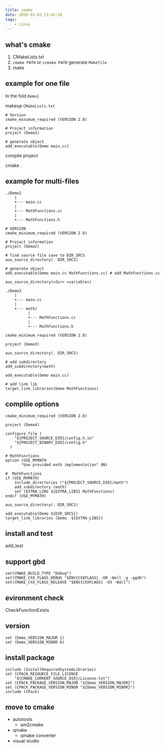 ```yaml
---
title: cmake
date: 2018-01-03 13:42:39
tags:
    - Linux
---
```


## what's cmake

1. CMakeLists.txt
2. `cmake PATH` or `ccmake PATH` generate `Makefile`
3. make

## example for one file

In the fold `Demo1`

makeup `CMakeLists.txt`

```
# Version
cmake_minimum_required (VERSION 2.8)

# Project information
project (Demo1)

# generate object
add_executable(Demo main.cc)
```

complie project

cmake .


## example for multi-files

```
./Demo2
    |
    +--- main.cc
    |
    +--- MathFunctions.cc
    |
    +--- MathFunctions.h
```

```
# VERSION
cmake_minimum_required (VERSION 2.8)

# Project information
project (Demo2)

# find source file save to DIR_SRCS
aux_source_directory(. DIR_SRCS)

# generate object
add_executable(Demo main.cc MathFunctions.cc) # add MathFunctions.cc
```

```
aux_source_directory(<dir> <variable>)
```


```
./Demo3
    |
    +--- main.cc
    |
    +--- math/
          |
          +--- MathFunctions.cc
          |
          +--- MathFunctions.h
```


```
cmake_minimum_required (VERSION 2.8)

project (Demo3)

aux_source_directory(. DIR_SRCS)

# add subdirectory
add_subdirectory(math)

add_executable(Demo main.cc)

# add link lib
target_link_libraries(Demo MathFunctions)
```

## complile options

```
cmake_minimum_required (VERSION 2.8)

project (Demo4)

configure_file (
	"${PROJECT_SOURCE_DIR}/config.h.in"
	"${PROJECT_BINARY_DIR}/config.h"
  )

# MathFunctions
option (USE_MYMATH
       "Use provided math implementation" ON)

#  MathFunctions
if (USE_MYMATH)
	include_directories ("${PROJECT_SOURCE_DIR}/math")
	add_subdirectory (math)
	set (EXTRA_LIBS ${EXTRA_LIBS} MathFunctions)
endif (USE_MYMATH)

aux_source_directory(. DIR_SRCS)

add_executable(Demo ${DIR_SRCS})
target_link_libraries (Demo  ${EXTRA_LIBS})
```


## install and test

add_test

## support gbd

```
set(CMAKE_BUILD_TYPE "Debug")
set(CMAKE_CXX_FLAGS_DEBUG "$ENV{CXXFLAGS} -O0 -Wall -g -ggdb")
set(CMAKE_CXX_FLAGS_RELEASE "$ENV{CXXFLAGS} -O3 -Wall")
```

## evironment check

CheckFunctionExists

## version

```
set (Demo_VERSION_MAJOR 1)
set (Demo_VERSION_MINOR 0)
```

## install package
```
include (InstallRequiredSystemLibraries)
set (CPACK_RESOURCE_FILE_LICENSE
	"${CMAKE_CURRENT_SOURCE_DIR}/License.txt")
set (CPACK_PACKAGE_VERSION_MAJOR "${Demo_VERSION_MAJOR}")
set (CPACK_PACKAGE_VERSION_MINOR "${Demo_VERSION_MINOR}")
include (CPack)
```
## move to cmake

- autotools
	- am2cmake
- qmake
	- qmake converter
- visual studio

